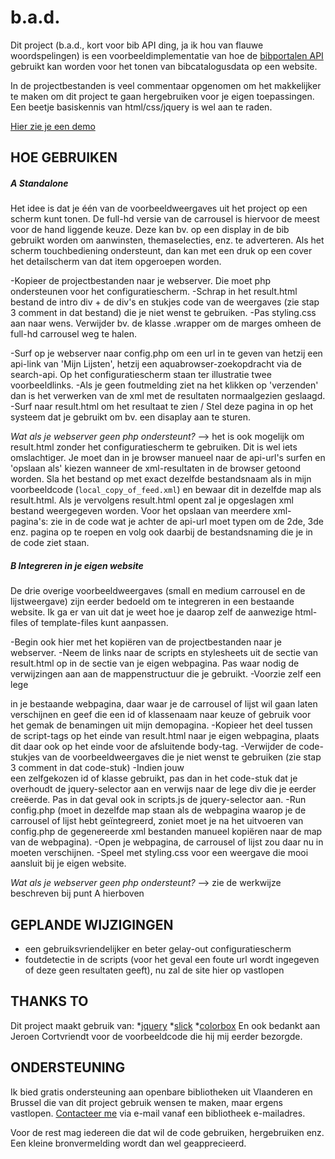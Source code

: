 # b.a.d.  

Dit project (b.a.d., kort voor bib API ding, ja ik hou van flauwe woordspelingen) is een voorbeeldimplementatie van hoe de [bibportalen API](http://www.cultuurconnect.be/diensten/bibliotheekportalen/open-data) gebruikt kan worden voor het tonen van bibcatalogusdata op een website.

In de projectbestanden is veel commentaar opgenomen om het makkelijker te maken om dit project te gaan hergebruiken voor je eigen toepassingen. Een beetje basiskennis van html/css/jquery is wel aan te raden.

[Hier zie je een demo]()

## HOE GEBRUIKEN

##### A Standalone
Het idee is dat je één van de voorbeeldweergaves uit het project op een scherm kunt tonen. De full-hd versie van de carrousel is hiervoor de meest voor de hand liggende keuze. Deze kan bv. op een display in de bib gebruikt worden om aanwinsten, themaselecties, enz. te adverteren. Als het scherm touchbediening ondersteunt, dan kan met een druk op een cover het detailscherm van dat item opgeroepen worden.

-Kopieer de projectbestanden naar je webserver. Die moet php ondersteunen voor het configuratiescherm.
-Schrap in het result.html bestand de intro div + de div's en stukjes code van de weergaves (zie stap 3 comment in dat bestand) die je niet wenst te gebruiken.
-Pas styling.css aan naar wens. Verwijder bv. de klasse .wrapper om de marges omheen de full-hd carrousel weg te halen.

-Surf op je webserver naar config.php om een url in te geven van hetzij een api-link van 'Mijn Lijsten', hetzij een aquabrowser-zoekopdracht via de search-api. Op het configuratiescherm staan ter illustratie twee voorbeeldlinks.
-Als je geen foutmelding ziet na het klikken op 'verzenden' dan is het verwerken van de xml met de resultaten normaalgezien geslaagd.
-Surf naar result.html om het resultaat te zien / Stel deze pagina in op het systeem dat je gebruikt om bv. een disaplay aan te sturen.

*Wat als je webserver geen php ondersteunt?* --> het is ook mogelijk om result.html zonder het configuratiescherm te gebruiken. Dit is wel iets omslachtiger. Je moet dan in je browser manueel naar de api-url's surfen en 'opslaan als' kiezen wanneer de xml-resultaten in de browser getoond worden. Sla het bestand op met exact dezelfde bestandsnaam als in mijn voorbeeldcode (`local_copy_of_feed.xml`) en bewaar dit in dezelfde map als result.html. Als je vervolgens result.html opent zal je opgeslagen xml bestand weergegeven worden. Voor het opslaan van meerdere xml-pagina's: zie in de code wat je achter de api-url moet typen om de 2de, 3de enz. pagina op te roepen en volg ook daarbij de bestandsnaming die je in de code ziet staan.

##### B Integreren in je eigen website
De drie overige voorbeeldweergaves (small en medium carrousel en de lijstweergave) zijn eerder bedoeld om te integreren in een bestaande website. Ik ga er van uit dat je weet hoe je daarop zelf de aanwezige html-files of template-files kunt aanpassen.

-Begin ook hier met het kopiëren van de projectbestanden naar je webserver.
-Neem de links naar de scripts en stylesheets uit de <head> sectie van result.html op in de <head> sectie van je eigen webpagina. Pas waar nodig de verwijzingen aan aan de mappenstructuur die je gebruikt.
-Voorzie zelf een lege <div> in je bestaande webpagina, daar waar je de carrousel of lijst wil gaan laten verschijnen en geef die een id of klassenaam naar keuze of gebruik voor het gemak de benamingen uit mijn demopagina.
-Kopieer het deel tussen de script-tags op het einde van result.html naar je eigen webpagina, plaats dit daar ook op het einde voor de afsluitende body-tag.
-Verwijder de code-stukjes van de voorbeeldweergaves die je niet wenst te gebruiken (zie stap 3 comment in dat code-stuk)
-Indien jouw <div> een zelfgekozen id of klasse gebruikt, pas dan in het code-stuk dat je overhoudt de jquery-selector aan en verwijs naar de lege div die je eerder creëerde. Pas in dat geval ook in scripts.js de jquery-selector aan.
-Run config.php (moet in dezelfde map staan als de webpagina waarop je de carrousel of lijst hebt geïntegreerd, zoniet moet je na het uitvoeren van config.php de gegenereerde xml bestanden manueel kopiëren naar de map van de webpagina).
-Open je webpagina, de carrousel of lijst zou daar nu in moeten verschijnen.
-Speel met styling.css voor een weergave die mooi aansluit bij je eigen website.

*Wat als je webserver geen php ondersteunt?* --> zie de werkwijze beschreven bij punt A hierboven

## GEPLANDE WIJZIGINGEN
* een gebruiksvriendelijker en beter gelay-out configuratiescherm
* foutdetectie in de scripts (voor het geval een foute url wordt ingegeven of deze geen resultaten geeft), nu zal de site hier op vastlopen


## THANKS TO
Dit project maakt gebruik van:
*[jquery](https://jquery.com/)
*[slick](http://kenwheeler.github.io/slick/)
*[colorbox](http://www.jacklmoore.com/colorbox/)
En ook bedankt aan Jeroen Cortvriendt voor de voorbeeldcode die hij mij eerder bezorgde.


## ONDERSTEUNING
Ik bied gratis ondersteuning aan openbare bibliotheken uit Vlaanderen en Brussel die van dit project gebruik wensen te maken, maar ergens vastlopen. [Contacteer me](http://www.provincieantwerpen.be/content/modules/nl/contactpersonen/provinciaal/dcul/provinciaal-bibliotheekcentrum-vrieselhof/kris-de-winter.html) via e-mail vanaf een bibliotheek e-mailadres.

Voor de rest mag iedereen die dat wil de code gebruiken, hergebruiken enz. Een kleine bronvermelding wordt dan wel geapprecieerd.
